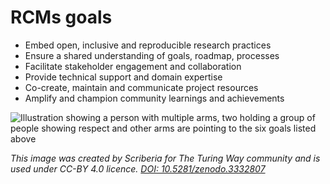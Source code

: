 # RCMs goals

* Embed open, inclusive and reproducible research practices
* Ensure a shared understanding of goals, roadmap, processes
* Facilitate stakeholder engagement and collaboration
* Provide technical support and domain expertise
* Co-create, maintain and communicate project resources
* Amplify and champion community learnings and achievements

![Illustration showing a person with multiple arms, two holding a group of people showing respect and other arms are pointing to the six goals listed above](resources/images/research-community-manager.jpg)

*This image was created by Scriberia for The Turing Way community and is used under CC-BY 4.0 licence. [DOI: 10.5281/zenodo.3332807](https://doi.org/10.5281/zenodo.3332807)*